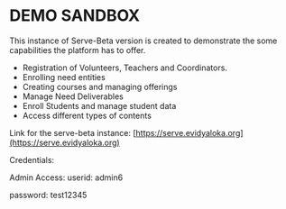# DEMO SANDBOX

This instance of Serve-Beta version is created to demonstrate the some capabilities the platform has to offer.&#x20;

* Registration of Volunteers, Teachers and Coordinators.&#x20;
* Enrolling need entities
* Creating courses and managing offerings
* Manage Need Deliverables
* Enroll Students and manage student data
* Access different types of contents

Link for the serve-beta instance: [https://serve.evidyaloka.org](https://serve.evidyaloka.org)



Credentials:

Admin Access: userid: admin6

&#x20;                         password: test12345

&#x20;

